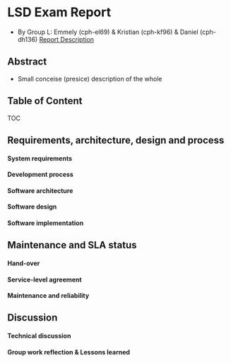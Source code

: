 # LSD Exam Report
- By Group L: Emmely (cph-el69) & Kristian (cph-kf96) & Daniel (cph-dh136)
[Report Description](https://github.com/datsoftlyngby/soft2017fall-lsd-teaching-material/blob/master/assignments/08-Project_report.md)

## Abstract
- Small conceise (presice) description of the whole

## Table of Content
TOC

## Requirements, architecture, design and process

#### System requirements

#### Development process

#### Software architecture

#### Software design

#### Software implementation

## Maintenance and SLA status

#### Hand-over

#### Service-level agreement

#### Maintenance and reliability

## Discussion

#### Technical discussion

#### Group work reflection & Lessons learned
